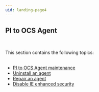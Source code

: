 ```yaml
---
uid: landing-page4
---
```



## PI to OCS Agent
<br>

This section contains the following topics:
<br>
<br>
* [PI to OCS Agent maintenance](xref:agent-maintenance)
* [Uninstall an agent](xref:uninstall-pi-to-ocs-agent)
* [Repair an agent](xref:repair-pi-to-ocs-agent)
* [Disable IE enhanced security](xref:disable-ie-security)